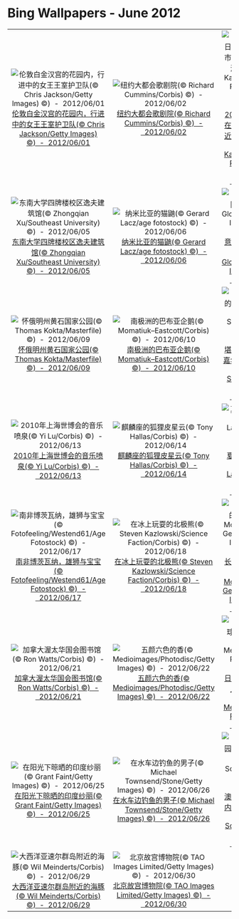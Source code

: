 # Bing Wallpapers - June 2012

| | | | |
|:-------------------------:|:-------------------------:|:-------------------------:|:-------------------------:|
| ![伦敦白金汉宫的花园内，行进中的女王王室护卫队(© Chris Jackson/Getty Images) ©)  -  2012/06/01](https://bing.ee123.net/img/cn/fhd/2012/06/01.jpg)[伦敦白金汉宫的花园内，行进中的女王王室护卫队(© Chris Jackson/Getty Images) ©)  -  2012/06/01](https://bing.ee123.net/img/cn/fhd/2012/06/01.jpg) | ![纽约大都会歌剧院(© Richard Cummins/Corbis) ©)  -  2012/06/02](https://bing.ee123.net/img/cn/fhd/2012/06/02.jpg)[纽约大都会歌剧院(© Richard Cummins/Corbis) ©)  -  2012/06/02](https://bing.ee123.net/img/cn/fhd/2012/06/02.jpg) | ![2009年4月6日，在江苏省兴化市附近乘船赏花的游人(© Wang Kaicheng/Xinhua Press/Corbis) ©)  -  2012/06/03](https://bing.ee123.net/img/cn/fhd/2012/06/03.jpg)[2009年4月6日，在江苏省兴化市附近乘船赏花的游人(© Wang Kaicheng/Xinhua Press/Corbis) ©)  -  2012/06/03](https://bing.ee123.net/img/cn/fhd/2012/06/03.jpg) | ![暮色下的稻田(© Flirt/Superstock) ©)  -  2012/06/04](https://bing.ee123.net/img/cn/fhd/2012/06/04.jpg)[暮色下的稻田(© Flirt/Superstock) ©)  -  2012/06/04](https://bing.ee123.net/img/cn/fhd/2012/06/04.jpg) |
| ![东南大学四牌楼校区逸夫建筑馆(© Zhongqian Xu/Southeast University) ©)  -  2012/06/05](https://bing.ee123.net/img/cn/fhd/2012/06/05.jpg)[东南大学四牌楼校区逸夫建筑馆(© Zhongqian Xu/Southeast University) ©)  -  2012/06/05](https://bing.ee123.net/img/cn/fhd/2012/06/05.jpg) | ![纳米比亚的猫鼬(© Gerard Lacz/age fotostock) ©)  -  2012/06/06](https://bing.ee123.net/img/cn/fhd/2012/06/06.jpg)[纳米比亚的猫鼬(© Gerard Lacz/age fotostock) ©)  -  2012/06/06](https://bing.ee123.net/img/cn/fhd/2012/06/06.jpg) | ![意大利卡普里岛附近的船只(© Glowimages/Getty Images) ©)  -  2012/06/07](https://bing.ee123.net/img/cn/fhd/2012/06/07.jpg)[意大利卡普里岛附近的船只(© Glowimages/Getty Images) ©)  -  2012/06/07](https://bing.ee123.net/img/cn/fhd/2012/06/07.jpg) | ![俄勒冈州的哥伦比亚河峡谷，鹰溪的皮划艇运动员(© Ty Milford/Aurora Photos) ©)  -  2012/06/08](https://bing.ee123.net/img/cn/fhd/2012/06/08.jpg)[俄勒冈州的哥伦比亚河峡谷，鹰溪的皮划艇运动员(© Ty Milford/Aurora Photos) ©)  -  2012/06/08](https://bing.ee123.net/img/cn/fhd/2012/06/08.jpg) |
| ![怀俄明州黄石国家公园(© Thomas Kokta/Masterfile) ©)  -  2012/06/09](https://bing.ee123.net/img/cn/fhd/2012/06/09.jpg)[怀俄明州黄石国家公园(© Thomas Kokta/Masterfile) ©)  -  2012/06/09](https://bing.ee123.net/img/cn/fhd/2012/06/09.jpg) | ![南极洲的巴布亚企鹅(© Momatiuk–Eastcott/Corbis) ©)  -  2012/06/10](https://bing.ee123.net/img/cn/fhd/2012/06/10.jpg)[南极洲的巴布亚企鹅(© Momatiuk–Eastcott/Corbis) ©)  -  2012/06/10](https://bing.ee123.net/img/cn/fhd/2012/06/10.jpg) | ![堪萨斯州博览会的嘉年华游乐设施(© Joel Sartore/Corbis) ©)  -  2012/06/11](https://bing.ee123.net/img/cn/fhd/2012/06/11.jpg)[堪萨斯州博览会的嘉年华游乐设施(© Joel Sartore/Corbis) ©)  -  2012/06/11](https://bing.ee123.net/img/cn/fhd/2012/06/11.jpg) | ![西班牙瓦伦西亚的水族馆(© Rudi Sebastian/plainpicture) ©)  -  2012/06/12](https://bing.ee123.net/img/cn/fhd/2012/06/12.jpg)[西班牙瓦伦西亚的水族馆(© Rudi Sebastian/plainpicture) ©)  -  2012/06/12](https://bing.ee123.net/img/cn/fhd/2012/06/12.jpg) |
| ![2010年上海世博会的音乐喷泉(© Yi Lu/Corbis) ©)  -  2012/06/13](https://bing.ee123.net/img/cn/fhd/2012/06/13.jpg)[2010年上海世博会的音乐喷泉(© Yi Lu/Corbis) ©)  -  2012/06/13](https://bing.ee123.net/img/cn/fhd/2012/06/13.jpg) | ![麒麟座的狐狸皮星云(© Tony Hallas/Corbis) ©)  -  2012/06/14](https://bing.ee123.net/img/cn/fhd/2012/06/14.jpg)[麒麟座的狐狸皮星云(© Tony Hallas/Corbis) ©)  -  2012/06/14](https://bing.ee123.net/img/cn/fhd/2012/06/14.jpg) | ![夏威夷考艾岛(© Frans Lanting/Corbis) ©)  -  2012/06/15](https://bing.ee123.net/img/cn/fhd/2012/06/15.jpg)[夏威夷考艾岛(© Frans Lanting/Corbis) ©)  -  2012/06/15](https://bing.ee123.net/img/cn/fhd/2012/06/15.jpg) | ![寿带鸟在喂食小宝宝(© mcb bank bhalwal/Getty Images) ©)  -  2012/06/16](https://bing.ee123.net/img/cn/fhd/2012/06/16.jpg)[寿带鸟在喂食小宝宝(© mcb bank bhalwal/Getty Images) ©)  -  2012/06/16](https://bing.ee123.net/img/cn/fhd/2012/06/16.jpg) |
| ![南非博茨瓦纳，雄狮与宝宝(© Fotofeeling/Westend61/Age Fotostock) ©)  -  2012/06/17](https://bing.ee123.net/img/cn/fhd/2012/06/17.jpg)[南非博茨瓦纳，雄狮与宝宝(© Fotofeeling/Westend61/Age Fotostock) ©)  -  2012/06/17](https://bing.ee123.net/img/cn/fhd/2012/06/17.jpg) | ![在冰上玩耍的北极熊(© Steven Kazlowski/Science Faction/Corbis) ©)  -  2012/06/18](https://bing.ee123.net/img/cn/fhd/2012/06/18.jpg)[在冰上玩耍的北极熊(© Steven Kazlowski/Science Faction/Corbis) ©)  -  2012/06/18](https://bing.ee123.net/img/cn/fhd/2012/06/18.jpg) | ![长颈鹿妈妈与它的孩子(© Pete Mcbride/National Geographic/Getty Images) ©)  -  2012/06/19](https://bing.ee123.net/img/cn/fhd/2012/06/19.jpg)[长颈鹿妈妈与它的孩子(© Pete Mcbride/National Geographic/Getty Images) ©)  -  2012/06/19](https://bing.ee123.net/img/cn/fhd/2012/06/19.jpg) | ![海边落日 (? Sheng Jiuyong(GUANGXI)/Xinhua Press/Corbis) ©)  -  2012/06/20](https://bing.ee123.net/img/cn/fhd/2012/06/20.jpg)[海边落日 (? Sheng Jiuyong(GUANGXI)/Xinhua Press/Corbis) ©)  -  2012/06/20](https://bing.ee123.net/img/cn/fhd/2012/06/20.jpg) |
| ![加拿大渥太华国会图书馆(© Ron Watts/Corbis) ©)  -  2012/06/21](https://bing.ee123.net/img/cn/fhd/2012/06/21.jpg)[加拿大渥太华国会图书馆(© Ron Watts/Corbis) ©)  -  2012/06/21](https://bing.ee123.net/img/cn/fhd/2012/06/21.jpg) | ![五颜六色的香(© Medioimages/Photodisc/Getty Images) ©)  -  2012/06/22](https://bing.ee123.net/img/cn/fhd/2012/06/22.jpg)[五颜六色的香(© Medioimages/Photodisc/Getty Images) ©)  -  2012/06/22](https://bing.ee123.net/img/cn/fhd/2012/06/22.jpg) | ![日本大阪观看棒球比赛的学生(© Arthur Meyerson/Aurora Photos) ©)  -  2012/06/23](https://bing.ee123.net/img/cn/fhd/2012/06/23.jpg)[日本大阪观看棒球比赛的学生(© Arthur Meyerson/Aurora Photos) ©)  -  2012/06/23](https://bing.ee123.net/img/cn/fhd/2012/06/23.jpg) | ![吸食花蜜的蜂鸟(© Kennan Ward/Footage Search) ©)  -  2012/06/24](https://bing.ee123.net/img/cn/fhd/2012/06/24.jpg)[吸食花蜜的蜂鸟(© Kennan Ward/Footage Search) ©)  -  2012/06/24](https://bing.ee123.net/img/cn/fhd/2012/06/24.jpg) |
| ![在阳光下晾晒的印度纱丽(© Grant Faint/Getty Images) ©)  -  2012/06/25](https://bing.ee123.net/img/cn/fhd/2012/06/25.jpg)[在阳光下晾晒的印度纱丽(© Grant Faint/Getty Images) ©)  -  2012/06/25](https://bing.ee123.net/img/cn/fhd/2012/06/25.jpg) | ![在水车边钓鱼的男子(© Michael Townsend/Stone/Getty Images) ©)  -  2012/06/26](https://bing.ee123.net/img/cn/fhd/2012/06/26.jpg)[在水车边钓鱼的男子(© Michael Townsend/Stone/Getty Images) ©)  -  2012/06/26](https://bing.ee123.net/img/cn/fhd/2012/06/26.jpg) | ![澳大利亚国家公园内的东部灰大袋鼠(© Paul Souders/Corbis) ©)  -  2012/06/27](https://bing.ee123.net/img/cn/fhd/2012/06/27.jpg)[澳大利亚国家公园内的东部灰大袋鼠(© Paul Souders/Corbis) ©)  -  2012/06/27](https://bing.ee123.net/img/cn/fhd/2012/06/27.jpg) | ![云南丽江玉龙雪山前的舞蹈表演(© Bob Krist/Corbis) ©)  -  2012/06/28](https://bing.ee123.net/img/cn/fhd/2012/06/28.jpg)[云南丽江玉龙雪山前的舞蹈表演(© Bob Krist/Corbis) ©)  -  2012/06/28](https://bing.ee123.net/img/cn/fhd/2012/06/28.jpg) |
| ![大西洋亚速尔群岛附近的海豚(© Wil Meinderts/Corbis) ©)  -  2012/06/29](https://bing.ee123.net/img/cn/fhd/2012/06/29.jpg)[大西洋亚速尔群岛附近的海豚(© Wil Meinderts/Corbis) ©)  -  2012/06/29](https://bing.ee123.net/img/cn/fhd/2012/06/29.jpg) | ![北京故宫博物院(© TAO Images Limited/Getty Images) ©)  -  2012/06/30](https://bing.ee123.net/img/cn/fhd/2012/06/30.jpg)[北京故宫博物院(© TAO Images Limited/Getty Images) ©)  -  2012/06/30](https://bing.ee123.net/img/cn/fhd/2012/06/30.jpg) |  |  |
